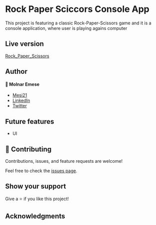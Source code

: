 # Rock Paper Sciccors Console App

This project is featuring a classic Rock-Paper-Scissors game and it is a console application, where user is playing agains computer

## Live version

[Rock_Paper_Scissors]()

## Author

#### :bust_in_silhouette: Molnar Emese

- [Mesi21](https://github.com/Mesi21)
- [LinkedIn](https://www.linkedin.com/in/emesemesimolnar/)
- [Twitter](https://twitter.com/buksimesi21)

## Future features

- UI

## 🤝 Contributing

Contributions, issues, and feature requests are welcome!

Feel free to check the [issues page](../../issues/).

## Show your support

Give a ⭐️ if you like this project!

## Acknowledgments

